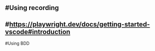 #Using recording
-----------------------------
#https://playwright.dev/docs/getting-started-vscode#introduction
-----------------------------
#Using BDD
